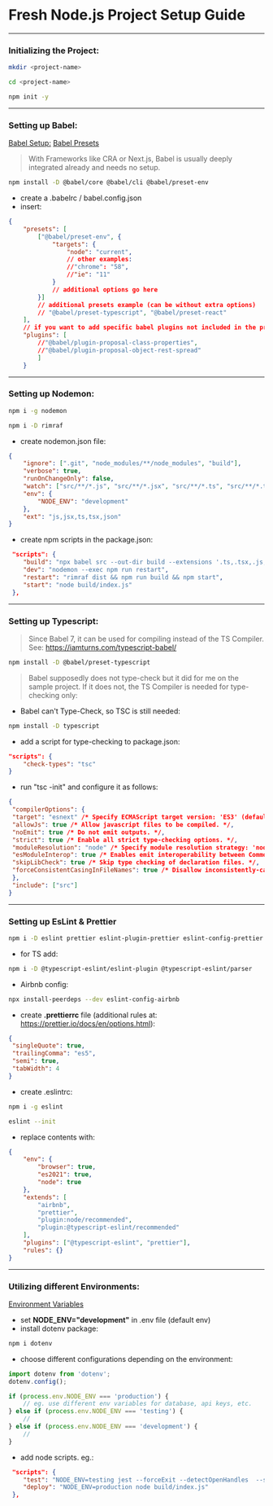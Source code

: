 # Fresh Node.js Project Setup Guide
---
### Initializing the Project:

```bash
mkdir <project-name>
```

```bash
cd <project-name>
```

```bash
npm init -y
```

---

### Setting up Babel:
[Babel Setup:](https://babeljs.io/docs/en/usage)
[Babel Presets](https://babeljs.io/docs/en/presets/)
> With Frameworks like CRA or Next.js, Babel is usually deeply integrated already and needs no setup.

```bash
npm install -D @babel/core @babel/cli @babel/preset-env
```

- create a .babelrc / babel.config.json 
- insert:

```json
{
	"presets": [
		["@babel/preset-env", {
			"targets": {
				"node": "current",
				// other examples:
				//"chrome": "58", 
				//"ie": "11"
			}
			// additional options go here
		}]
		// additional presets example (can be without extra options)
		// "@babel/preset-typescript", "@babel/preset-react"
	],
	// if you want to add specific babel plugins not included in the preset
	"plugins": [
		//"@babel/plugin-proposal-class-properties",
		//"@babel/plugin-proposal-object-rest-spread"
		]
	}
```

---

### Setting up Nodemon:
```bash
npm i -g nodemon
```

```bash
npm i -D rimraf
```

- create nodemon.json file:
```json
{
	"ignore": [".git", "node_modules/**/node_modules", "build"],
 	"verbose": true,
	"runOnChangeOnly": false,
 	"watch": ["src/**/*.js", "src/**/*.jsx", "src/**/*.ts", "src/**/*.tsx"],
 	"env": {
 		"NODE_ENV": "development"
 	},
 	"ext": "js,jsx,ts,tsx,json"
}
```

- create npm scripts in the package.json:
```json
 "scripts": {
 	"build": "npx babel src --out-dir build --extensions '.ts,.tsx,.js,.jsx'",
 	"dev": "nodemon --exec npm run restart",
 	"restart": "rimraf dist && npm run build && npm start",
 	"start": "node build/index.js"
 },
```

---

### Setting up Typescript:

> Since Babel 7, it can be used for compiling instead of the TS Compiler. 
>  See: https://iamturns.com/typescript-babel/

```bash
npm install -D @babel/preset-typescript
```

> Babel supposedly does not type-check but it did for me on the sample project. 
> If it does not, the TS Compiler is needed for type-checking only:

- Babel can't Type-Check, so TSC is still needed:

```bash
npm install -D typescript
```

- add a script for type-checking to package.json:

```json
"scripts": {
	"check-types": "tsc"
}
```

- run "tsc -init" and configure it as follows: 

```json
{
 "compilerOptions": {
 "target": "esnext" /* Specify ECMAScript target version: 'ES3' (default), 'ES5', 'ES2015', 'ES2016', 'ES2017', 'ES2018', 'ES2019', 'ES2020', 'ES2021', or 'ESNEXT'. */,
 "allowJs": true /* Allow javascript files to be compiled. */,
 "noEmit": true /* Do not emit outputs. */,
 "strict": true /* Enable all strict type-checking options. */,
 "moduleResolution": "node" /* Specify module resolution strategy: 'node' (Node.js) or 'classic' (TypeScript pre-1.6). */,
 "esModuleInterop": true /* Enables emit interoperability between CommonJS and ES Modules via creation of namespace objects for all imports. Implies 'allowSyntheticDefaultImports'. */,
 "skipLibCheck": true /* Skip type checking of declaration files. */,
 "forceConsistentCasingInFileNames": true /* Disallow inconsistently-cased references to the same file. */
 },
 "include": ["src"]
}
```

---

### Setting up EsLint & Prettier

```bash
npm i -D eslint prettier eslint-plugin-prettier eslint-config-prettier eslint-plugin-node eslint-config-node
```

- for TS add: 

```bash
npm i -D @typescript-eslint/eslint-plugin @typescript-eslint/parser
```

- Airbnb config: 

```bash
npx install-peerdeps --dev eslint-config-airbnb
```

- create **.prettierrc** file (additional rules at: https://prettier.io/docs/en/options.html):

```json 
{
 "singleQuote": true,
 "trailingComma": "es5",
 "semi": true,
 "tabWidth": 4
}
```

- create .eslintrc:

```bash
npm i -g eslint
```

```bash
eslint --init
```

- replace contents with:

```json
{
 	"env": {
 		"browser": true,
 		"es2021": true,
 		"node": true
 	},
 	"extends": [
 		"airbnb",
 		"prettier",
 		"plugin:node/recommended",
 		"plugin:@typescript-eslint/recommended"
 	],
 	"plugins": ["@typescript-eslint", "prettier"],
 	"rules": {}
}
```

---

### Utilizing different Environments:

[Environment Variables](https://nodejs.dev/learn/how-to-read-environment-variables-from-nodejs)

- set **NODE_ENV="development"** in .env file (default env)
- install dotenv package:

```bash
npm i dotenv
```

- choose different configurations depending on the environment:

```js
import dotenv from 'dotenv';
dotenv.config();

if (process.env.NODE_ENV === 'production') {
	// eg. use different env variables for database, api keys, etc.
} else if (process.env.NODE_ENV === 'testing') {
	//
} else if (process.env.NODE_ENV === 'development') {
	//
}
```
- add node scripts. eg.: 
```json
 "scripts": {
 	"test": "NODE_ENV=testing jest --forceExit --detectOpenHandles  --silent",
 	"deploy": "NODE_ENV=production node build/index.js"
 },
```
